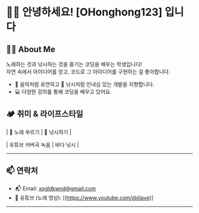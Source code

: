 # 🎤🎣 안녕하세요! [OHonghong123] 입니다




## 🙋‍♂️ About Me

노래하는 것과 낚시하는 것을 즐기는 코딩을 배우는 학생입니다!  
자연 속에서 아이디어를 얻고, 코드로 그 아이디어를 구현하는 걸 좋아합니다.

- 🎤 음악처럼 유연하고 🎣 낚시처럼 인내심 있는 개발을 지향합니다.
- 💻 다양한 강의를 통해 코딩을 배우고 있어요.




## 🏕️ 취미 & 라이프스타일

| 🎵 노래 부르기 | 🎣 낚시하기 |


| 유튜브 커버곡 녹음 | 바다 낚시 |

---






## 📫 연락처

- 📬 Email: xogldkwnd@gmail.com    
- 🎥 유튜브 (노래 영상): [(https://www.youtube.com/@jjlave)]

---

